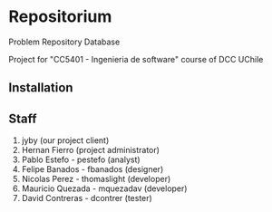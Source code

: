 Repositorium
============

Problem Repository Database

Project for "CC5401 - Ingenieria de software" course of DCC UChile

## Installation





## Staff
   1) jyby (our project client)
   2) Hernan Fierro (project administrator)
   3) Pablo Estefo - pestefo (analyst)
   4) Felipe Banados - fbanados (designer)
   5) Nicolas Perez - thomaslight (developer)
   6) Mauricio Quezada - mquezadav (developer)
   7) David Contreras - dcontrer (tester)
